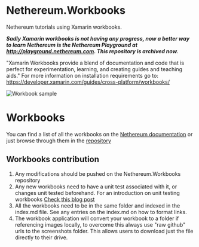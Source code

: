 # Nethereum.Workbooks
Nethereum tutorials using Xamarin workbooks.

***Sadly Xamarin workbooks is not having any progress, now a better way to learn Nethereum is the Nethereum Playground at http://playground.nethereum.com.
This repository is archived now.***

"Xamarin Workbooks provide a blend of documentation and code that is perfect for experimentation, learning, and creating guides and teaching aids." For more information on installation requirements go to: https://developer.xamarin.com/guides/cross-platform/workbooks/

![Workbook sample](docs/screenshots/deploymentSample.gif)

# Workbooks
You can find a list of all the workbooks on the [Nethereum documentation](http://docs.nethereum.com/en/latest/Nethereum.Workbooks/docs/) or just browse through them in the [repository](docs)

## Workbooks contribution
1. Any modifications should be pushed on the Nethereum.Workbooks repository
2. Any new workbooks need to have a unit test associated with it, or changes unit tested beforehand.
  For an introduction on unit testing workbooks [Check this blog post](https://medium.com/@juanfranblanco/unit-or-integration-tests-of-xamarin-workbooks-6f206b8483d6)
3. All the workbooks need to be in the same folder and indexed in the index.md file. See any entries on the index.md on how to format links.
4. The workbook application will convert your workbook to a folder if referencing images locally, to overcome this always use "raw github" urls to the screenshots folder. This allows users to download just the file directly to their drive.
